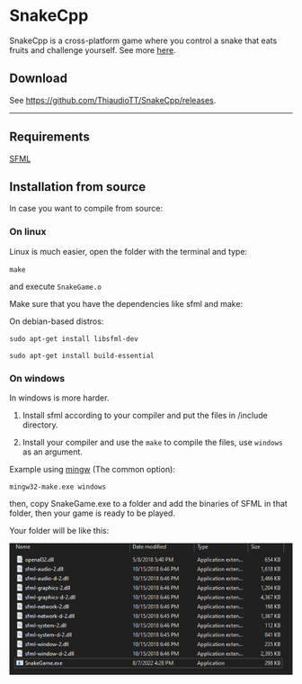 # SnakeCpp

SnakeCpp is a cross-platform game where you control a snake that eats fruits and challenge yourself. See more [here](https://en.wikipedia.org/wiki/Snake_(video_game_genre)).

## Download

See https://github.com/ThiaudioTT/SnakeCpp/releases.

<hr>

## Requirements

[SFML](https://www.sfml-dev.org/download.php)

## Installation from source

In case you want to compile from source:

### On linux

Linux is much easier, open the folder with the terminal and type:

```make```

and execute ```SnakeGame.o```

Make sure that you have the dependencies like sfml and make:

On debian-based distros:

``` 
sudo apt-get install libsfml-dev
```

```
sudo apt-get install build-essential
```

### On windows

In windows is more harder.

1. Install sfml according to your compiler and put the files in /include directory.

2. Install your compiler and use the `make` to compile the files, use `windows` as an argument.

Example using [mingw](https://www.mingw-w64.org/) (The common option):

```dotnetcli
mingw32-make.exe windows
```


then, copy SnakeGame.exe to a folder and add the binaries of SFML in that folder, then your game is ready to be played.

Your folder will be like this:

<img src="./demo/installationDemo.png" alt="demo image">